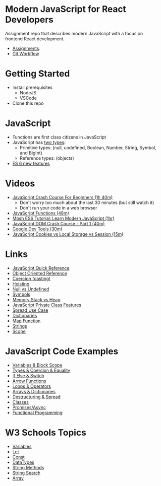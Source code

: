 # Modern JavaScript for React Developers
Assignment repo that describes modern JavaScript with a focus on frontend React development.  
- [Assignments](./assignments-2.md).
- [Git Workflow](./github.md)

# Getting Started 
- Install prerequisites
  - NodeJS
  - VSCode
- Clone this repo

# JavaScript
- Functions are first class citizens in JavaScript
- JavaScript has [two types](https://developer.mozilla.org/en-US/docs/Web/JavaScript/Data_structures): 
  - Primitive types: (null, undefined, Boolean, Number, String, Symbol, and BigInt)
  - Reference types: (objects)
- [ES 6 new features](https://www.w3schools.com/js/js_es6.asp)

# Videos
- [JavaScript Crash Course For Beginners (1h 40m)](https://youtu.be/hdI2bqOjy3c)
  - Don't worry too much about the last 30 minutes (but still watch it)
  - Don't run your code in a web browser
- [JavaScript Functions (48m)](https://app.pluralsight.com/library/courses/javascript-functions/table-of-contents)
- [Mosh ES6 Tutorial: Learn Modern JavaScript (1hr)](https://youtu.be/NCwa_xi0Uuc)
- [JavaScript DOM Crash Course - Part 1 (40m)](https://youtu.be/0ik6X4DJKCc)
- [Google Dev Tools (30m)](https://youtu.be/VYyQv0CSZOE)
- [JavaScript Cookies vs Local Storage vs Session (15m)](https://youtu.be/GihQAC1I39Q)

# Links
- [JavaScript Quick Reference](javascript-reference.md)
- [Object Oriented Reference](oop-reference.md)
- [Coercion (casting)](https://www.freecodecamp.org/news/js-type-coercion-explained-27ba3d9a2839/)
- [Hoisting](https://www.w3schools.com/js/js_hoisting.asp)
- [Null vs Undefined](https://flexiple.com/undefined-vs-null-javascript/#:~:text=Unassigned%20variables%20are%20initialized%20by%20JavaScript%20with%20a%20default%20value%20of%20undefined.&text=Here%20as%20the%20variable%20is,a%20representation%20of%20no%20value.)
- [Symbols](https://www.programiz.com/javascript/symbol)
- [Memory Stack vs Heap](https://felixgerschau.com/javascript-memory-management/)
- [JavaScript Private Class Features](https://developer.mozilla.org/en-US/docs/Web/JavaScript/Reference/Classes/Private_class_fields)
- [Spread Use Case](https://www.samanthaming.com/tidbits/92-6-use-cases-of-spread-with-array/)
- [Dictionaries](https://pietschsoft.com/post/2015/09/05/javascript-basics-how-to-create-a-dictionary-with-keyvalue-pairs)
- [Map Function](https://www.freecodecamp.org/news/javascript-map-how-to-use-the-js-map-function-array-method/)
- [Strings](https://www.w3schools.com/js/js_strings.asp)
- [Scope](https://www.w3schools.com/js/js_scope.asp)

# JavaScript Code Examples
- [Variables & Block Scope](variables-block-scope.js)
- [Types & Coercion & Equality](types-coercion-equality.js)
- [If Else & Switch](if-else-switch.js)
- [Arrow Functions](arrow-functions.js)
- [Loops & Operators](loops-operators.js)
- [Arrays & Dictionaries](arrays-dictionaries.js)
- [Destructuring & Spread](destructuring-spread.js)
- [Classes](classes.js)
- [Promises/Async](promises-async-await.js)
- [Functional Programming](functional-programming.js)

# W3 Schools Topics
- [Variables](https://www.w3schools.com/js/js_variables.asp)
- [Let](https://www.w3schools.com/js/js_let.asp)
- [Const](https://www.w3schools.com/js/js_const.asp)
- [DataTypes](https://www.w3schools.com/js/js_datatypes.asp)
- [String Methods](https://www.w3schools.com/js/js_string_methods.asp)
- [String Search](https://www.w3schools.com/js/js_string_search.asp)
- [Array](https://www.w3schools.com/js/js_arrays.asp)
